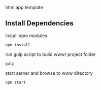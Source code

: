 html app template

## Install Dependencies

install npm modules

```
npm install
```

run gulp script to build www/ project folder

```
gulp
```

start server and browse to www directory

```
npm start
```
